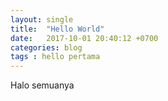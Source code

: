 ```yaml
---
layout: single
title:  "Hello World"
date:   2017-10-01 20:40:12 +0700
categories: blog
tags : hello pertama
---
```


Halo semuanya